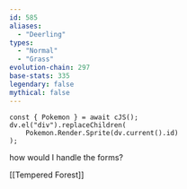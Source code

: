 ```yaml
---
id: 585
aliases:
  - "Deerling"
types:
  - "Normal"
  - "Grass"
evolution-chain: 297
base-stats: 335
legendary: false
mythical: false
---
```

```dataviewjs
const { Pokemon } = await cJS();
dv.el("div").replaceChildren(
	Pokemon.Render.Sprite(dv.current().id)
);
```

how would I handle the forms?

[[Tempered Forest]]
